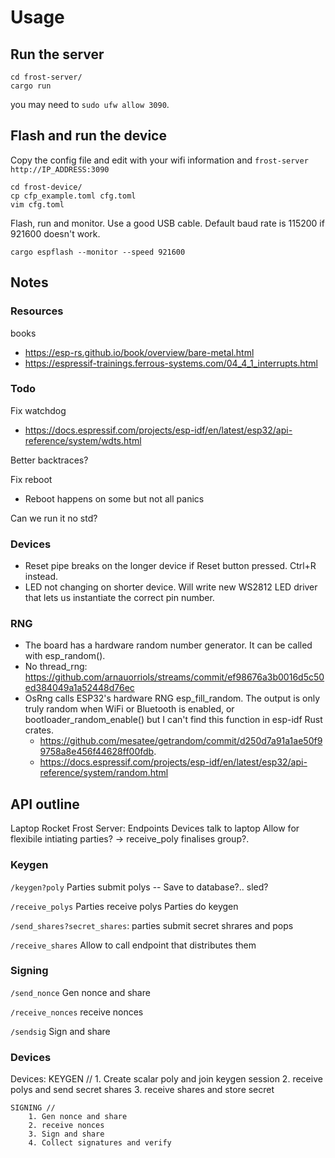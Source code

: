 # Usage

## Run the server
```
cd frost-server/
cargo run
```
you may need to `sudo ufw allow 3090`.

## Flash and run the device
Copy the config file and edit with your wifi information
and `frost-server` `http://IP_ADDRESS:3090`
```
cd frost-device/
cp cfp_example.toml cfg.toml
vim cfg.toml
```

Flash, run and monitor. Use a good USB cable. Default baud rate is 115200 if 921600 doesn't work.
```
cargo espflash --monitor --speed 921600
```


## Notes

### Resources
books
* https://esp-rs.github.io/book/overview/bare-metal.html
* https://espressif-trainings.ferrous-systems.com/04_4_1_interrupts.html


### Todo
Fix watchdog
* https://docs.espressif.com/projects/esp-idf/en/latest/esp32/api-reference/system/wdts.html

Better backtraces?

Fix reboot
* Reboot happens on some but not all panics

Can we run it no std?


### Devices
* Reset pipe breaks on the longer device if Reset button pressed. Ctrl+R instead. 
* LED not changing on shorter device. Will write new WS2812 LED driver that lets us instantiate the correct pin number.

### RNG
* The board has a hardware random number generator. It can be called with esp_random().
* No thread_rng: https://github.com/arnauorriols/streams/commit/ef98676a3b0016d5c50ed384049a1a52448d76ec
* OsRng calls ESP32's hardware RNG esp_fill_random. The output is only truly random when WiFi or Bluetooth is enabled, or bootloader_random_enable() but I can't find this function in esp-idf Rust crates. 
    * https://github.com/mesatee/getrandom/commit/d250d7a91a1ae50f99758a8e456f44628ff00fdb.
    * https://docs.espressif.com/projects/esp-idf/en/latest/esp32/api-reference/system/random.html


## API outline
Laptop Rocket Frost Server: Endpoints
Devices talk to laptop
Allow for flexibile intiating parties? -> receive_poly finalises group?.

### Keygen

`/keygen?poly`
Parties submit polys -- Save to database?.. sled?

`/receive_polys`
Parties receive polys
Parties do keygen

`/send_shares?secret_shares`:
parties submit secret shrares and pops

`/receive_shares`
Allow to call endpoint that distributes them


### Signing

`/send_nonce`
Gen nonce and share

`/receive_nonces`
receive nonces

`/sendsig`
Sign and share


### Devices
Devices:
    KEYGEN //
         1. Create scalar poly and join keygen session
         2. receive polys and send secret shares
         3. receive shares and store secret

    SIGNING // 
        1. Gen nonce and share
        2. receive nonces
        3. Sign and share
        4. Collect signatures and verify



